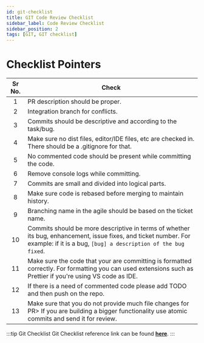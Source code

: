 ```yaml
---
id: git-checklist
title: GIT Code Review Checklist
sidebar_label: Code Review Checklist
sidebar_position: 2
tags: [GIT, GIT checklist]
---
```


# Checklist Pointers

Sr No. | Check |
:----: | ----- |
1 |	PR description should be proper.
2 |	Integration branch for conflicts.
3 |	Commits should be descriptive and according to the task/bug.
4 |	Make sure no dist files, editor/IDE files, etc are checked in. There should be a .gitignore for that.
5 |	No commented code should be present while committing the code.
6 |	Remove console logs while committing.
7 |	Commits are small and divided into logical parts.
8 |	Make sure code is rebased before merging to maintain history.
9 |	Branching name in the agile should be based on the ticket name.
10 |	Commits should be more descriptive in terms of whether its bug, enhancement, issue fixes, and ticket number. For example: if it is a bug, `[bug] a description of the bug fixed`.
11 |	Make sure the code that your are committing is formatted correctly. For formatting you  can used extensions such as Prettier if you're using VS code as IDE.
12 |	If there is a need of commented code please add TODO and then push on the repo.
13 |	Make sure that you do not provide much file changes for PR> If you are building a bigger functionality use atomic commits and send it for review. 

:::tip Git Checklist
Git Checklist reference link can be found [**here**](https://docs.google.com/spreadsheets/d/1kbpSVE_ysY8Is5qvuWfCDTTTMp_Wtt5js7FBZzqGODk/edit#gid=1533928750).
:::